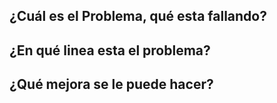 ## ¿Cuál es el Problema, qué esta fallando?

## ¿En qué linea esta el problema?

## ¿Qué mejora se le puede hacer?
